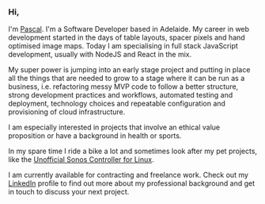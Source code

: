 ### Hi,

I'm [Pascal](http://www.pascalopitz.com). I'm a Software Developer based in Adelaide. My career in web development started in the days of table layouts, spacer pixels and hand optimised image maps. Today I am specialising in full stack JavaScript development, usually with NodeJS and React in the mix.

My super power is jumping into an early stage project and putting in place all the things that are needed to grow to a stage where it can be run as a business, i.e. refactoring messy MVP code to follow a better structure, strong development practices and workflows, automated testing and deployment, technology choices and repeatable configuration and provisioning of cloud infrastructure.

I am especially interested in projects that involve an ethical value proposition or have a background in health or sports.

In my spare time I ride a bike a lot and sometimes look after my pet projects, like the [Unofficial Sonos Controller for Linux](https://github.com/pascalopitz/unoffical-sonos-controller-for-linux).

I am currently available for contracting and freelance work.
Check out my [LinkedIn](https://www.linkedin.com/in/pascalopitz/) profile to find out more about my professional background and get in touch to discuss your next project.
